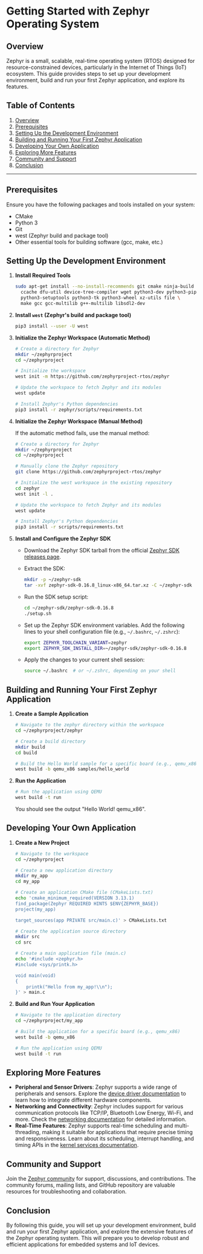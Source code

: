 # Getting Started with Zephyr Operating System

## Overview

Zephyr is a small, scalable, real-time operating system (RTOS) designed for resource-constrained devices, particularly in the Internet of Things (IoT) ecosystem. This guide provides steps to set up your development environment, build and run your first Zephyr application, and explore its features.

## Table of Contents

1. [Overview](#overview)
2. [Prerequisites](#prerequisites)
3. [Setting Up the Development Environment](#setting-up-the-development-environment)
4. [Building and Running Your First Zephyr Application](#building-and-running-your-first-zephyr-application)
5. [Developing Your Own Application](#developing-your-own-application)
6. [Exploring More Features](#exploring-more-features)
7. [Community and Support](#community-and-support)
8. [Conclusion](#conclusion)

---

## Prerequisites

Ensure you have the following packages and tools installed on your system:

- CMake
- Python 3
- Git
- west (Zephyr build and package tool)
- Other essential tools for building software (gcc, make, etc.)

## Setting Up the Development Environment

1. **Install Required Tools**

   ```sh
   sudo apt-get install --no-install-recommends git cmake ninja-build gperf \
     ccache dfu-util device-tree-compiler wget python3-dev python3-pip \
     python3-setuptools python3-tk python3-wheel xz-utils file \
     make gcc gcc-multilib g++-multilib libsdl2-dev
   ```

2. **Install `west` (Zephyr's build and package tool)**

   ```sh
   pip3 install --user -U west
   ```

3. **Initialize the Zephyr Workspace (Automatic Method)**

   ```sh
   # Create a directory for Zephyr
   mkdir ~/zephyrproject
   cd ~/zephyrproject

   # Initialize the workspace
   west init -m https://github.com/zephyrproject-rtos/zephyr

   # Update the workspace to fetch Zephyr and its modules
   west update

   # Install Zephyr's Python dependencies
   pip3 install -r zephyr/scripts/requirements.txt
   ```

4. **Initialize the Zephyr Workspace (Manual Method)**

   If the automatic method fails, use the manual method:

   ```sh
   # Create a directory for Zephyr
   mkdir ~/zephyrproject
   cd ~/zephyrproject

   # Manually clone the Zephyr repository
   git clone https://github.com/zephyrproject-rtos/zephyr

   # Initialize the west workspace in the existing repository
   cd zephyr
   west init -l .

   # Update the workspace to fetch Zephyr and its modules
   west update

   # Install Zephyr's Python dependencies
   pip3 install -r scripts/requirements.txt
   ```

5. **Install and Configure the Zephyr SDK**

   - Download the Zephyr SDK tarball from the official [Zephyr SDK releases page](https://github.com/zephyrproject-rtos/sdk-ng/releases).
   - Extract the SDK:

     ```sh
     mkdir -p ~/zephyr-sdk
     tar -xvf zephyr-sdk-0.16.8_linux-x86_64.tar.xz -C ~/zephyr-sdk
     ```

   - Run the SDK setup script:

     ```sh
     cd ~/zephyr-sdk/zephyr-sdk-0.16.8
     ./setup.sh
     ```

   - Set up the Zephyr SDK environment variables. Add the following lines to your shell configuration file (e.g., `~/.bashrc`, `~/.zshrc`):

     ```sh
     export ZEPHYR_TOOLCHAIN_VARIANT=zephyr
     export ZEPHYR_SDK_INSTALL_DIR=~/zephyr-sdk/zephyr-sdk-0.16.8
     ```

   - Apply the changes to your current shell session:

     ```sh
     source ~/.bashrc  # or ~/.zshrc, depending on your shell
     ```

## Building and Running Your First Zephyr Application

1. **Create a Sample Application**

   ```sh
   # Navigate to the zephyr directory within the workspace
   cd ~/zephyrproject/zephyr

   # Create a build directory
   mkdir build
   cd build

   # Build the Hello World sample for a specific board (e.g., qemu_x86)
   west build -b qemu_x86 samples/hello_world
   ```

2. **Run the Application**

   ```sh
   # Run the application using QEMU
   west build -t run
   ```

   You should see the output "Hello World! qemu_x86".

## Developing Your Own Application

1. **Create a New Project**

   ```sh
   # Navigate to the workspace
   cd ~/zephyrproject

   # Create a new application directory
   mkdir my_app
   cd my_app

   # Create an application CMake file (CMakeLists.txt)
   echo 'cmake_minimum_required(VERSION 3.13.1)
   find_package(Zephyr REQUIRED HINTS $ENV{ZEPHYR_BASE})
   project(my_app)

   target_sources(app PRIVATE src/main.c)' > CMakeLists.txt

   # Create the application source directory
   mkdir src
   cd src

   # Create a main application file (main.c)
   echo '#include <zephyr.h>
   #include <sys/printk.h>

   void main(void)
   {
       printk("Hello from my_app!\\n");
   }' > main.c
   ```

2. **Build and Run Your Application**

   ```sh
   # Navigate to the application directory
   cd ~/zephyrproject/my_app

   # Build the application for a specific board (e.g., qemu_x86)
   west build -b qemu_x86

   # Run the application using QEMU
   west build -t run
   ```

## Exploring More Features

- **Peripheral and Sensor Drivers**: Zephyr supports a wide range of peripherals and sensors. Explore the [device driver documentation](https://docs.zephyrproject.org/latest/reference/drivers/index.html) to learn how to integrate different hardware components.
- **Networking and Connectivity**: Zephyr includes support for various communication protocols like TCP/IP, Bluetooth Low Energy, Wi-Fi, and more. Check the [networking documentation](https://docs.zephyrproject.org/latest/connectivity/networking/index.html) for detailed information.
- **Real-Time Features**: Zephyr supports real-time scheduling and multi-threading, making it suitable for applications that require precise timing and responsiveness. Learn about its scheduling, interrupt handling, and timing APIs in the [kernel services documentation](https://docs.zephyrproject.org/latest/kernel/services/index.html).

## Community and Support

Join the [Zephyr community](https://zephyrproject.org/community/) for support, discussions, and contributions. The community forums, mailing lists, and GitHub repository are valuable resources for troubleshooting and collaboration.

## Conclusion

By following this guide, you will set up your development environment, build and run your first Zephyr application, and explore the extensive features of the Zephyr operating system. This will prepare you to develop robust and efficient applications for embedded systems and IoT devices.
